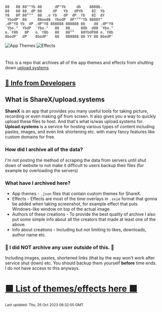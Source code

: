 ```

88   88 88""Yb 88      dP"Yb     db    8888b.      
88   88 88__dP 88     dP   Yb   dPYb    8I  Yb     
Y8   8P 88"""  88  .o Yb   dP  dP__Yb   8I  dY     
`YbodP' 88     88ood8  YbodP  dP""""Yb 8888Y"      
.dP"Y8 Yb  dP .dP"Y8 888888 888888 8b    d8 .dP"Y8 
`Ybo."  YbdP  `Ybo."   88   88__   88b  d88 `Ybo." 
o.`Y8b   8P   o.`Y8b   88   88""   88YbdP88 o.`Y8b 
8bodP'  dP    8bodP'   88   888888 88 YY 88 8bodP' 

```
![App Themes](https://img.shields.io/badge/13-33cc33?style=for-the-badge&logo=internetarchive&label=App%20Themes)
![Effects](https://img.shields.io/badge/199-33cc33?style=for-the-badge&logo=internetarchive&label=Effects)  
#
This is a repo that archives all of the app themes and effects from shutting down [upload.systems](https://upload.systems)  
## [🛑 Info from Developers](https://upload.systems/shutdown)
## What is ShareX/upload.systems
**ShareX** is an app that provides you many useful tools for taking picture, recording or even making gif from screen. It also gives you a way to quickly upload these files to host. And that's what is/was upload.systems for. **Upload.systems** is a service for hosting various types of content including pastes, images, and even link shortening etc. with many fancy features like custom domains for free.

### How did I archive all of the data?
I'm not posting the method of scraping the data from servers until shut down of website to not make it difficult to users backup their files (for example by overloading the servers)

### What have I archived here?
- App themes - `.json` files that contain custom themes for ShareX.
- Effects - Effects are most of the time overlays in `.sxie` format that gonna be added when taking screenshot, for example effect that puts Windows-like window on top of the actual image.
- Authors of these creations - To provide the best quality of archive I also put some simple info about all the creators that made at least one of the above.
- Info about creations - Including but not limiting to likes, downloads, author name etc.  
### 🛑 I did NOT archive any user outside of this. 🛑
Including images, pastes, shortened links (that by the way won't work after service shut down) etc. You should backup them yourself **before** time ends. I do not have access to this anyways.
# [🟩 List of themes/effects here 🟩](/data/README.md)
<sub>Last updated: Thu, 26 Oct 2023 08:32:00 GMT</sub>